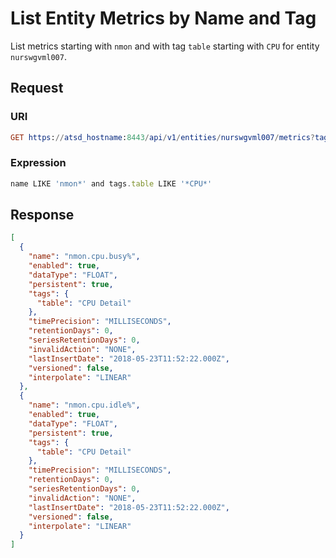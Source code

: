 # List Entity Metrics by Name and Tag

List metrics starting with `nmon` and with tag `table` starting with `CPU` for entity `nurswgvml007`.

## Request

### URI

```elm
GET https://atsd_hostname:8443/api/v1/entities/nurswgvml007/metrics?tags=table&limit=2&expression=name%20like%20%27nmon*%27%20and%20tags.table%20like%20%27*CPU*%27
```

### Expression

```javascript
name LIKE 'nmon*' and tags.table LIKE '*CPU*'
```
 
## Response

```json
[
  {
    "name": "nmon.cpu.busy%",
    "enabled": true,
    "dataType": "FLOAT",
    "persistent": true,
    "tags": {
      "table": "CPU Detail"
    },
    "timePrecision": "MILLISECONDS",
    "retentionDays": 0,
    "seriesRetentionDays": 0,
    "invalidAction": "NONE",
    "lastInsertDate": "2018-05-23T11:52:22.000Z",
    "versioned": false,
    "interpolate": "LINEAR"
  },
  {
    "name": "nmon.cpu.idle%",
    "enabled": true,
    "dataType": "FLOAT",
    "persistent": true,
    "tags": {
      "table": "CPU Detail"
    },
    "timePrecision": "MILLISECONDS",
    "retentionDays": 0,
    "seriesRetentionDays": 0,
    "invalidAction": "NONE",
    "lastInsertDate": "2018-05-23T11:52:22.000Z",
    "versioned": false,
    "interpolate": "LINEAR"
  }
]
```